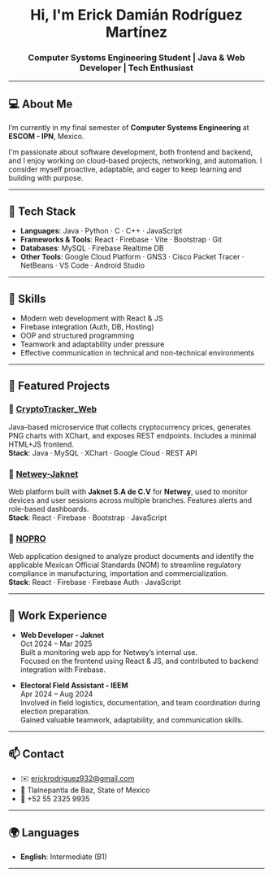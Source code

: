 <h1 align="center">Hi, I'm Erick Damián Rodríguez Martínez</h1>
<h3 align="center">Computer Systems Engineering Student | Java & Web Developer | Tech Enthusiast</h3>

---

## 💻 About Me

I’m currently in my final semester of **Computer Systems Engineering** at **ESCOM - IPN**, Mexico.

I'm passionate about software development, both frontend and backend, and I enjoy working on cloud-based projects, networking, and automation. I consider myself proactive, adaptable, and eager to keep learning and building with purpose.

---

## 🚀 Tech Stack

- **Languages**: Java · Python · C · C++ · JavaScript
- **Frameworks & Tools**: React · Firebase · Vite · Bootstrap · Git
- **Databases**: MySQL · Firebase Realtime DB
- **Other Tools**: Google Cloud Platform · GNS3 · Cisco Packet Tracer · NetBeans · VS Code · Android Studio


---

## 🧠 Skills

- Modern web development with React & JS
- Firebase integration (Auth, DB, Hosting)
- OOP and structured programming
- Teamwork and adaptability under pressure
- Effective communication in technical and non-technical environments

---

## 📂 Featured Projects

### 🔹 [CryptoTracker_Web](https://github.com/Damrod14/CryptoTracker_Web)
Java-based microservice that collects cryptocurrency prices, generates PNG charts with XChart, and exposes REST endpoints. Includes a minimal HTML+JS frontend.  
**Stack**: Java · MySQL · XChart · Google Cloud · REST API

### 🔹 [Netwey-Jaknet](https://github.com/Damrod14/Netwey-Jaknet)
Web platform built with **Jaknet S.A de C.V** for **Netwey**, used to monitor devices and user sessions across multiple branches. Features alerts and role-based dashboards.  
**Stack**: React · Firebase · Bootstrap · JavaScript

### 🔹 [NOPRO](https://github.com/Damrod14/NOPRO)
Web application designed to analyze product documents and identify the applicable Mexican Official Standards (NOM) to streamline regulatory compliance in manufacturing, importation and commercialization.  
**Stack**: React · Firebase · Firebase Auth · JavaScript


---

## 💼 Work Experience

- **Web Developer - Jaknet**  
  Oct 2024 – Mar 2025  
  Built a monitoring web app for Netwey’s internal use.  
  Focused on the frontend using React & JS, and contributed to backend integration with Firebase.

- **Electoral Field Assistant - IEEM**  
  Apr 2024 – Aug 2024  
  Involved in field logistics, documentation, and team coordination during election preparation.  
  Gained valuable teamwork, adaptability, and communication skills.

---

## 📫 Contact

- ✉️ erickrodriguez932@gmail.com  
- 📍 Tlalnepantla de Baz, State of Mexico  
- 📱 +52 55 2325 9935

---

## 🌍 Languages
 
- **English**: Intermediate (B1)

---

